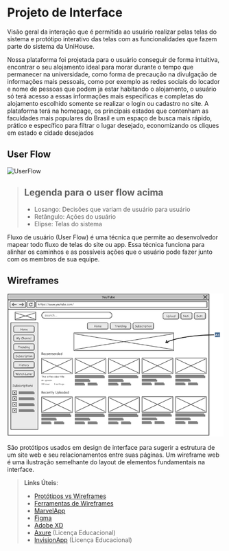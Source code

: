 
# Projeto de Interface

Visão geral da interação que é permitida ao usuário realizar pelas telas do sistema e protótipo interativo das telas com as funcionalidades que fazem parte do sistema da UniHouse.

 Nossa plataforma foi projetada para o usuário conseguir de forma intuitiva, encontrar o seu alojamento ideal para morar durante o tempo que permanecer na universidade, como forma de precaução na divulgação de informações mais pessoais, como por exemplo as redes sociais do locador e nome de pessoas que podem ja estar habitando o alojamento, o usuário só terá acesso a essas informações mais especificas e completas do alojamento escolhido somente se realizar o login ou cadastro no site. A plataforma terá na homepage, os principais estados que contenham as faculdades mais populares do Brasil e um espaço de busca mais rápido, prático e específico para filtrar o lugar desejado, economizando os cliques em estado e cidade desejados

## User Flow

![UserFlow](https://user-images.githubusercontent.com/85804740/233755070-e2a4c684-0e2f-45e6-be3d-6ad5393050a0.png)

> ## Legenda para o user flow acima
> - Losango: Decisões que variam de usuário para usuário
> - Retângulo: Ações do usuário
> - Elipse: Telas do sistema

Fluxo de usuário (User Flow) é uma técnica que permite ao desenvolvedor mapear todo fluxo de telas do site ou app. Essa técnica funciona para alinhar os caminhos e as possíveis ações que o usuário pode fazer junto com os membros de sua equipe.


## Wireframes

![Exemplo de Wireframe](img/wireframe-example.png)

São protótipos usados em design de interface para sugerir a estrutura de um site web e seu relacionamentos entre suas páginas. Um wireframe web é uma ilustração semelhante do layout de elementos fundamentais na interface.
 
> **Links Úteis**:
> - [Protótipos vs Wireframes](https://www.nngroup.com/videos/prototypes-vs-wireframes-ux-projects/)
> - [Ferramentas de Wireframes](https://rockcontent.com/blog/wireframes/)
> - [MarvelApp](https://marvelapp.com/developers/documentation/tutorials/)
> - [Figma](https://www.figma.com/)
> - [Adobe XD](https://www.adobe.com/br/products/xd.html#scroll)
> - [Axure](https://www.axure.com/edu) (Licença Educacional)
> - [InvisionApp](https://www.invisionapp.com/) (Licença Educacional)
